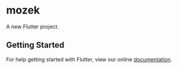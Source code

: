 # mozek

A new Flutter project.

## Getting Started

For help getting started with Flutter, view our online
[documentation](https://flutter.io/).

